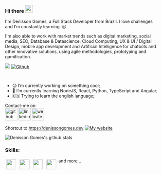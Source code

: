 ### Hi there <img src="https://media.giphy.com/media/hvRJCLFzcasrR4ia7z/giphy.gif" width="25px">

I'm Denisson Gomes, a Full Stack Developer from Brazil. I love challenges and I'm constantly learning. :smiley:.

I'm also able to work with market trends such as digital marketing, social media, SEO, Database & Datascience, Cloud Computing, UX & UI / Digital Design, mobile app development and Artificial Intelligence for chatbots and other innovative solutions, using agile methodologies, prototyping and gamification. 

![](https://visitor-badge.glitch.me/badge?page_id=denissongomes.denissongomes)
[![Github](https://img.shields.io/github/followers/denissongomes?label=Follow&style=social)](https://github.com/denissongomes)

<br />

- :wink: I’m currently working on something cool;
- 🌱 I’m currently learning NodeJS, React, Python, TypeScript and Angular; 
- :us: Trying to learn the english language;


Contact-me on:
<br>
[<img src='https://cdn.jsdelivr.net/npm/simple-icons@3.0.1/icons/github.svg' alt='github' height='40'>](https://github.com/denissongomes)  [<img src='https://cdn.jsdelivr.net/npm/simple-icons@3.0.1/icons/linkedin.svg' alt='linkedin' height='40'>](https://www.linkedin.com/in/denissongomes/)  [<img src='https://cdn.jsdelivr.net/npm/simple-icons@3.0.1/icons/icloud.svg' alt='website' height='40'>](http://denissongomes.dev/)  

Shortcut to https://denissongomes.dev
[![My website](https://dyn-qrcode.vercel.app/api?url=https%3A%2F%2Fdenissongomes.dev)](https://denissongomes.dev)

![Denisson Gomes's github stats](https://github-readme-stats.vercel.app/api?username=denissongomes&show_icons=true&theme=radical)


### Skills:
<p>
<img height="32" width="32" style="vertical-align:top; margin:4px" src="https://raw.githubusercontent.com/denissongomes/denissongomes/master/js.png" style="vertical-align:top; margin:4px"/>
<img height="32" width="32" style="vertical-align:top; margin:4px" src="https://raw.githubusercontent.com/denissongomes/denissongomes/master/ts.png" style="vertical-align:top; margin:4px"/>
<img height="32" width="32" style="vertical-align:top; margin:4px" src="https://raw.githubusercontent.com/denissongomes/denissongomes/master/node.jpg" style="vertical-align:top; margin:4px"/>
<img height="32" width="32" style="vertical-align:top; margin:4px" src="https://raw.githubusercontent.com/denissongomes/denissongomes/master/react.png" style="vertical-align:top; margin:4px"/>
  and more...
 
